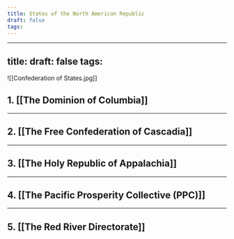 ```yaml
---
title: States of the North American Republic
draft: false
tags:
---
```

---
title: 
draft: false
tags:
---
 


![[Confederation of States.jpg]]
## **1. [[The Dominion of Columbia]]**


---

## **2. [[The Free Confederation of Cascadia]]**


---

## **3. [[The Holy Republic of Appalachia]]**



---

## **4. [[The Pacific Prosperity Collective (PPC)]]**



---

## **5. [[The Red River Directorate]]**



